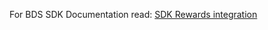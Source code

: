 For BDS SDK Documentation read:
   [SDK Rewards integration](https://github.com/Aptoide/bds-sdk/wiki)
 
